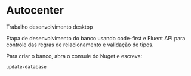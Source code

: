 # Autocenter
Trabalho desenvolvimento desktop

Etapa de desenvolvimento do banco usando code-first e Fluent API para controle das regras de relacionamento e validação de tipos.

Para criar o banco, abra o consule do Nuget e escreva:
```
update-database
```
